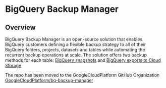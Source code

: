 # BigQuery Backup Manager


## Overview

BigQuery Backup Manager is an open-source solution that enables BigQuery customers defining
a flexible backup strategy to all of their BigQuery folders, projects, datasets and tables
while automating the recurrent backup operations at scale. The solution offers
two backup methods for each table: [BigQuery snapshots](https://cloud.google.com/bigquery/docs/table-snapshots-intro)
and [BigQuery exports to Cloud Storage](https://cloud.google.com/bigquery/docs/exporting-data)

The repo has been moved to the GoogleCloudPlatform GitHub Organization [GoogleCloudPlatform/bq-backup-manager](https://github.com/GoogleCloudPlatform/bq-backup-manager)